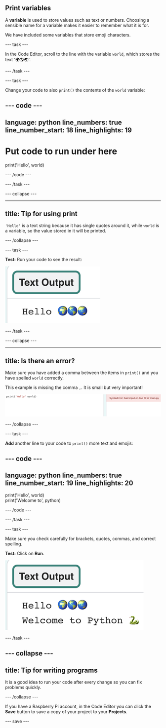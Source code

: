 ## Print variables

A **variable** is used to store values such as text or numbers. Choosing a sensible name for a variable makes it easier to remember what it is for.

We have included some variables that store emoji characters.

--- task ---

In the Code Editor, scroll to the line with the variable `world`, which stores the text '🌍🌎🌏'.

--- /task --- 

--- task ---
 
Change your code to also `print()` the contents of the `world` variable:

--- code ---
---
language: python
line_numbers: true
line_number_start: 18
line_highlights: 19
---

# Put code to run under here
print('Hello', world) 

--- /code ---

--- /task ---

--- collapse ---

---
title: Tip for using print
---

`'Hello'` is a text string because it has single quotes around it, while `world` is a variable, so the value stored in it will be printed. 

--- /collapse ---

--- task ---

**Test:** Run your code to see the result:

![The Text Output area showing the word "Hello" followed by three world emojis.](images/run_hello_world.png)

--- /task ---

--- collapse ---

---
title: Is there an error?
---

Make sure you have added a comma between the items in `print()` and you have spelled `world` correctly.

This example is missing the comma `,`. It is small but very important!

![In the Code Editor, the code area contains the line print('Hello' world) with no comma, and the error "SyntaxError: bad input on line 19 of main.py" is shown in the output area.](images/comma_error.png)


--- /collapse ---

--- task ---

**Add** another line to your code to `print()` more text and emojis:

--- code ---
---
language: python
line_numbers: true
line_number_start: 19
line_highlights: 20
---

print('Hello', world)    
print('Welcome to', python) 

--- /code ---

--- /task ---

--- task ---

Make sure you check carefully for brackets, quotes, commas, and correct spelling.

**Test:** Click on **Run**.

![The Text Output area showing the word "Hello" followed by three world emojis, then the words "Welcome to Python" followed by a snake emoji.](images/run_multiple.png)

--- /task ---

--- collapse ---
---
title: Tip for writing programs
---

It is a good idea to run your code after every change so you can fix problems quickly.

--- /collapse ---

If you have a Raspberry Pi account, in the Code Editor you can click the **Save** button to save a copy of your project to your **Projects**.

--- save ---
